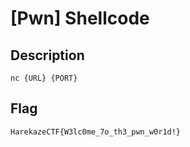 # [Pwn] Shellcode
## Description
```
nc {URL} {PORT}
```
## Flag
```
HarekazeCTF{W3lc0me_7o_th3_pwn_w0r1d!}
```
